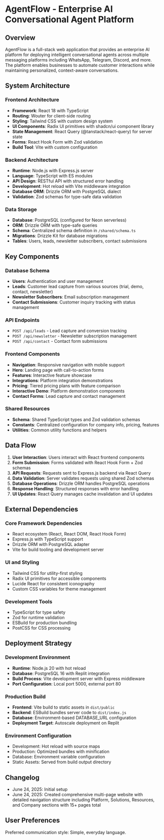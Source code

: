 # AgentFlow - Enterprise AI Conversational Agent Platform

## Overview

AgentFlow is a full-stack web application that provides an enterprise AI platform for deploying intelligent conversational agents across multiple messaging platforms including WhatsApp, Telegram, Discord, and more. The platform enables businesses to automate customer interactions while maintaining personalized, context-aware conversations.

## System Architecture

### Frontend Architecture
- **Framework**: React 18 with TypeScript
- **Routing**: Wouter for client-side routing
- **Styling**: Tailwind CSS with custom design system
- **UI Components**: Radix UI primitives with shadcn/ui component library
- **State Management**: React Query (@tanstack/react-query) for server state
- **Forms**: React Hook Form with Zod validation
- **Build Tool**: Vite with custom configuration

### Backend Architecture
- **Runtime**: Node.js with Express.js server
- **Language**: TypeScript with ES modules
- **API Design**: RESTful API with structured error handling
- **Development**: Hot reload with Vite middleware integration
- **Database ORM**: Drizzle ORM with PostgreSQL dialect
- **Validation**: Zod schemas for type-safe data validation

### Data Storage
- **Database**: PostgreSQL (configured for Neon serverless)
- **ORM**: Drizzle ORM with type-safe queries
- **Schema**: Centralized schema definition in `/shared/schema.ts`
- **Migrations**: Drizzle Kit for database migrations
- **Tables**: Users, leads, newsletter subscribers, contact submissions

## Key Components

### Database Schema
- **Users**: Authentication and user management
- **Leads**: Customer lead capture from various sources (trial, demo, contact, newsletter)
- **Newsletter Subscribers**: Email subscription management
- **Contact Submissions**: Customer inquiry tracking with status management

### API Endpoints
- `POST /api/leads` - Lead capture and conversion tracking
- `POST /api/newsletter` - Newsletter subscription management
- `POST /api/contact` - Contact form submissions

### Frontend Components
- **Navigation**: Responsive navigation with mobile support
- **Hero**: Landing page with call-to-action forms
- **Features**: Interactive feature showcase
- **Integrations**: Platform integration demonstrations
- **Pricing**: Tiered pricing plans with feature comparison
- **Interactive Demo**: Platform demonstration components
- **Contact Forms**: Lead capture and contact management

### Shared Resources
- **Schema**: Shared TypeScript types and Zod validation schemas
- **Constants**: Centralized configuration for company info, pricing, features
- **Utilities**: Common utility functions and helpers

## Data Flow

1. **User Interaction**: Users interact with React frontend components
2. **Form Submission**: Forms validated with React Hook Form + Zod schemas
3. **API Requests**: Requests sent to Express.js backend via React Query
4. **Data Validation**: Server validates requests using shared Zod schemas
5. **Database Operations**: Drizzle ORM handles PostgreSQL operations
6. **Response Handling**: Structured responses with error handling
7. **UI Updates**: React Query manages cache invalidation and UI updates

## External Dependencies

### Core Framework Dependencies
- React ecosystem (React, React DOM, React Hook Form)
- Express.js with TypeScript support
- Drizzle ORM with PostgreSQL adapter
- Vite for build tooling and development server

### UI and Styling
- Tailwind CSS for utility-first styling
- Radix UI primitives for accessible components
- Lucide React for consistent iconography
- Custom CSS variables for theme management

### Development Tools
- TypeScript for type safety
- Zod for runtime validation
- ESBuild for production bundling
- PostCSS for CSS processing

## Deployment Strategy

### Development Environment
- **Runtime**: Node.js 20 with hot reload
- **Database**: PostgreSQL 16 with Replit integration
- **Build Process**: Vite development server with Express middleware
- **Port Configuration**: Local port 5000, external port 80

### Production Build
- **Frontend**: Vite build to static assets in `dist/public`
- **Backend**: ESBuild bundles server code to `dist/index.js`
- **Database**: Environment-based DATABASE_URL configuration
- **Deployment Target**: Autoscale deployment on Replit

### Environment Configuration
- Development: Hot reload with source maps
- Production: Optimized bundles with minification
- Database: Environment variable configuration
- Static Assets: Served from build output directory

## Changelog
- June 24, 2025: Initial setup
- June 24, 2025: Created comprehensive multi-page website with detailed navigation structure including Platform, Solutions, Resources, and Company sections with 15+ pages total

## User Preferences

Preferred communication style: Simple, everyday language.
